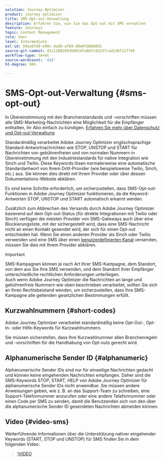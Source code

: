 ```yaml
---
solution: Journey Optimizer
product: journey optimizer
title: SMS-Opt-out-Verwaltung
description: Erfahren Sie, wie Sie das Opt-out mit SMS verwalten
feature: Journeys
topic: Content Management
role: User
level: Intermediate
exl-id: 59ea67d9-e90c-4ad0-afb9-d0e0fd868855
source-git-commit: d1c11881654580247e8d7c92237cad130f11f749
workflow-type: tm+mt
source-wordcount: '415'
ht-degree: 96%

---
```


# SMS-Opt-out-Verwaltung {#sms-opt-out}

In Übereinstimmung mit den Branchenstandards und -vorschriften müssen alle SMS-Marketing-Nachrichten eine Möglichkeit für die Empfänger enthalten, ihr Abo einfach zu kündigen. [Erfahren Sie mehr über Datenschutz und Opt-out-Verwaltung](../privacy/opt-out.md)

Standardmäßig verarbeitet Adobe Journey Optimizer englischsprachige Standard-Antwortnachrichten wie STOP, UNSTOP und START für Nachrichten von gebührenfreien und von normalen Nummern in Übereinstimmung mit den Industriestandards für native Integration wie Sinch und Twilio. Diese Keywords lösen normalerweise eine automatische Standardantwort von Ihrem Dritt-Provider (wie beispielsweise Twilio, Sinch, etc.) aus. Sie können dies direkt mit Ihrem Provider oder über dessen Dokumentations-Website abklären.

Es sind keine Schritte erforderlich, um sicherzustellen, dass SMS-Opt-out-Funktionen in Adobe Journey Optimizer funktionieren, da die Keyword-Antworten STOP, UNSTOP und START automatisch erkannt werden.

Zusätzlich zum Abbrechen des Versands durch Adobe Journey Optimizer basierend auf dem Opt-out-Status (für direkte Integrationen mit Twilio oder Sinch) verfügen die meisten Provider von SMS-Gateways auch über eine Blockierungsliste, mit der sichergestellt wird, dass eine SMS-Nachricht nicht an einen Kontakt gesendet wird, der sich für einen Opt-out entschieden hat. Wenn Sie einen anderen Provider als Sinch oder Twilio verwenden und eine SMS über einen [benutzerdefinierten Kanal](../building-journeys/using-custom-actions.md) versenden, müssen Sie dies mit Ihrem Provider abklären.

>[!IMPORTANT]
>
>SMS-Kampagnen können je nach Art Ihrer SMS-Kampagne, dem Standort, von dem aus Sie Ihre SMS versenden, und dem Standort Ihrer Empfänger unterschiedliche rechtlichen Anforderungen unterliegen. <br>Auch wenn Adobe Journey Optimizer die Nachrichten an lange und gebührenfreie Nummern wie oben beschrieben verarbeitet, sollten Sie sich an Ihren Rechtsbeistand wenden, um sicherzustellen, dass Ihre SMS-Kampagne alle geltenden gesetzlichen Bestimmungen erfüllt.

## Kurzwahlnummern {#short-codes}

Adobe Journey Optimizer verarbeitet standardmäßig keine Opt-Out-, Opt-In- oder Hilfe-Keywords für Kurzwahlnummern.

Sie müssen sicherstellen, dass Ihre Kurzwahlnummer allen Branchenregeln und -vorschriften für die Handhabung von Opt-outs gerecht wird.

## Alphanumerische Sender ID {#alphanumeric}

Alphanumerische Sender IDs sind nur für einseitige Nachrichten gedacht und können keine eingehenden Nachrichten empfangen. Daher sind die SMS-Keywords STOP, START, HELP von Adobe Journey Optimizer für alphanumerische Sender IDs nicht anwendbar. Sie müssen andere Anweisungen geben, wie z. B. an das Support-Team zu schreiben, eine Support-Telefonnummer anzurufen oder eine andere Telefonnummer oder einen Code per SMS zu senden, damit die Benutzenden sich von den über die alphanumerische Sender ID gesendeten Nachrichten abmelden können.

## Video {#video-sms}

Weiterführende Informationen über die Unterstützung nativer eingehender Keywords (START, STOP und UNSTOP) für SMS finden Sie in dem folgenden Video:

>[!VIDEO](https://video.tv.adobe.com/v/344026?quality=12)
